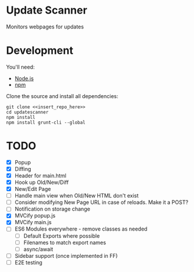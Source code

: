 # Update Scanner
Monitors webpages for updates

# Development
You'll need:
* [Node.js](https://nodejs.org/)
* [npm](https://www.npmjs.com/)

Clone the source and install all dependencies:

    git clone <<insert_repo_here>>
    cd updatescanner
    npm install
    npm install grunt-cli --global

# TODO
* [x] Popup
* [x] Diffing
* [x] Header for main.html
* [x] Hook up Old/New/Diff
* [x] New/Edit Page
* [ ] Handle main view when Old/New HTML don't exist
* [ ] Consider modifying New Page URL in case of reloads. Make it a POST?
* [ ] Notification on storage change
* [x] MVCify popup.js
* [x] MVCify main.js
* [ ] ES6 Modules everywhere - remove classes as needed
  * [ ] Default Exports where possible
  * [ ] Filenames to match export names
  * [ ] async/await
* [ ] Sidebar support (once implemented in FF)
* [ ] E2E testing
